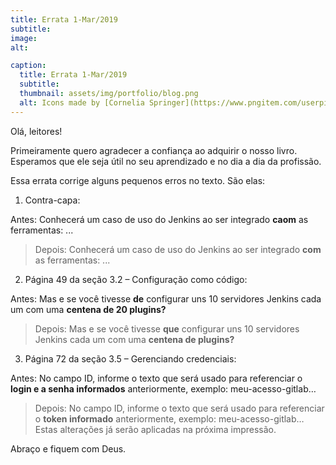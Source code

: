 ```yaml
---
title: Errata 1-Mar/2019
subtitle:
image:
alt:

caption:
  title: Errata 1-Mar/2019
  subtitle:
  thumbnail: assets/img/portfolio/blog.png
  alt: Icons made by [Cornelia Springer](https://www.pngitem.com/userpic/13649/) from [Pngitem](https://www.pngitem.com/middle/iwhTmbo_blogging-png-transparent-png/)
---
```

Olá, leitores!

Primeiramente quero agradecer a confiança ao adquirir o nosso livro. Esperamos que ele seja útil no seu aprendizado e no dia a dia da profissão.

Essa errata corrige alguns pequenos erros no texto. São elas:

1) Contra-capa:

Antes: Conhecerá um caso de uso do Jenkins ao ser integrado **caom** as ferramentas: ...

> Depois: Conhecerá um caso de uso do Jenkins ao ser integrado **com** as ferramentas: ...

2) Página 49 da seção 3.2 – Configuração como código:   

Antes: Mas e se você tivesse **de** configurar uns 10 servidores Jenkins cada um com uma **centena de 20 plugins?**

> Depois: Mas e se você tivesse **que** configurar uns 10 servidores Jenkins cada um com uma **centena de plugins?**

3) Página 72 da seção 3.5 – Gerenciando credenciais:   

Antes: No campo ID, informe o texto que será usado para referenciar o **login e a senha informados** anteriormente, exemplo: meu-acesso-gitlab…   

> Depois: No campo ID, informe o texto que será usado para referenciar o **token informado** anteriormente, exemplo: meu-acesso-gitlab… 
Estas alterações já serão aplicadas na próxima impressão.

Abraço e fiquem com Deus.